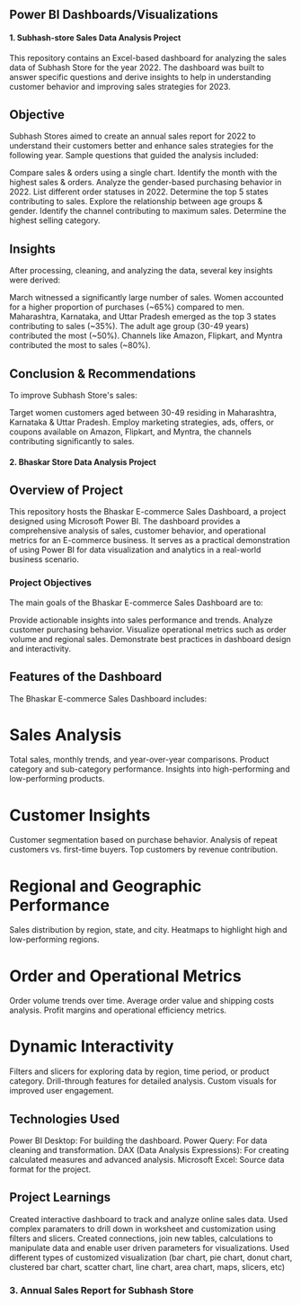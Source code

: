 ## Power BI Dashboards/Visualizations

#### 1. Subhash-store Sales Data Analysis Project
This repository contains an Excel-based dashboard for analyzing the sales data of Subhash Store for the year 2022. The dashboard was built to answer specific questions and derive insights to help in understanding customer behavior and improving sales strategies for 2023.

## Objective
Subhash Stores aimed to create an annual sales report for 2022 to understand their customers better and enhance sales strategies for the following year. Sample questions that guided the analysis included:

Compare sales & orders using a single chart.
Identify the month with the highest sales & orders.
Analyze the gender-based purchasing behavior in 2022.
List different order statuses in 2022.
Determine the top 5 states contributing to sales.
Explore the relationship between age groups & gender.
Identify the channel contributing to maximum sales.
Determine the highest selling category.

## Insights

After processing, cleaning, and analyzing the data, several key insights were derived:

March witnessed a significantly large number of sales.
Women accounted for a higher proportion of purchases (~65%) compared to men.
Maharashtra, Karnataka, and Uttar Pradesh emerged as the top 3 states contributing to sales (~35%).
The adult age group (30-49 years) contributed the most (~50%).
Channels like Amazon, Flipkart, and Myntra contributed the most to sales (~80%).

## Conclusion & Recommendations

To improve Subhash Store's sales:

Target women customers aged between 30-49 residing in Maharashtra, Karnataka & Uttar Pradesh.
Employ marketing strategies, ads, offers, or coupons available on Amazon, Flipkart, and Myntra, the channels contributing significantly to sales.




#### 2. Bhaskar Store Data Analysis Project

## Overview of Project
This repository hosts the Bhaskar E-commerce Sales Dashboard, a project designed using Microsoft Power BI. The dashboard provides a comprehensive analysis of sales, customer behavior, and operational metrics for an E-commerce business. It serves as a practical demonstration of using Power BI for data visualization and analytics in a real-world business scenario. 


### Project Objectives
The main goals of the Bhaskar E-commerce Sales Dashboard are to:

Provide actionable insights into sales performance and trends.
Analyze customer purchasing behavior.
Visualize operational metrics such as order volume and regional sales.
Demonstrate best practices in dashboard design and interactivity.


## Features of the Dashboard
The Bhaskar E-commerce Sales Dashboard includes:

# Sales Analysis
Total sales, monthly trends, and year-over-year comparisons.
Product category and sub-category performance.
Insights into high-performing and low-performing products.

# Customer Insights
Customer segmentation based on purchase behavior.
Analysis of repeat customers vs. first-time buyers.
Top customers by revenue contribution.

# Regional and Geographic Performance
Sales distribution by region, state, and city.
Heatmaps to highlight high and low-performing regions.

# Order and Operational Metrics
Order volume trends over time.
Average order value and shipping costs analysis.
Profit margins and operational efficiency metrics.

# Dynamic Interactivity
Filters and slicers for exploring data by region, time period, or product category.
Drill-through features for detailed analysis.
Custom visuals for improved user engagement.

## Technologies Used
Power BI Desktop: For building the dashboard.
Power Query: For data cleaning and transformation.
DAX (Data Analysis Expressions): For creating calculated measures and advanced analysis.
Microsoft Excel: Source data format for the project.

## Project Learnings
Created interactive dashboard to track and analyze online sales  data.
Used complex paramaters to drill down in worksheet and customization using filters and slicers.
Created connections, join new tables, calculations to manipulate data and enable user driven parameters for visualizations.
Used different types of customized visualization (bar chart, pie chart, donut chart, clustered bar chart, scatter chart, line chart, area chart, maps, slicers, etc)





### 3. Annual Sales Report for Subhash Store
   
